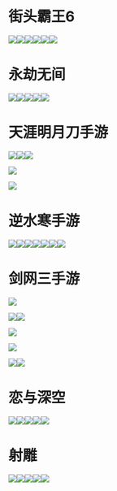 # 街头霸王6
![](https://cdn.nlark.com/yuque/0/2024/png/43256847/1718677833780-e2c2a123-3981-4224-bae5-af6fdaf9618b.png)![](https://cdn.nlark.com/yuque/0/2024/png/43256847/1718677839894-fe300f18-eec9-4668-b1a5-b4b47ad4d3de.png)![](https://cdn.nlark.com/yuque/0/2024/png/43256847/1718677844044-16100207-9aba-4af7-a284-f1cc33fe1b96.png)![](https://cdn.nlark.com/yuque/0/2024/png/43256847/1718677850959-31b6ff45-0f94-4340-94ac-98b9824967d7.png)![](https://cdn.nlark.com/yuque/0/2024/png/43256847/1718677864203-7bf85b34-f5c1-4a0c-bfe5-b84d7f8b09c8.png)![](https://cdn.nlark.com/yuque/0/2024/png/43256847/1718677868597-3f50462d-c562-48f0-a60e-2b7ad4cf6f6f.png)

# 永劫无间
![](https://cdn.nlark.com/yuque/0/2024/png/43256847/1718678290087-5b3714df-1862-4ce1-87ef-8a82fc20ffb8.png)![](https://cdn.nlark.com/yuque/0/2024/png/43256847/1718678200052-88d27c83-951b-4ac1-8cc6-81ba1963bc01.png)![](https://cdn.nlark.com/yuque/0/2024/png/43256847/1718678257843-cf9481b2-6974-47a2-aace-ce6a39fd7661.png)![](https://cdn.nlark.com/yuque/0/2024/png/43256847/1718678324944-c60556a9-be1a-4b1c-9344-6477226fa948.png)![](https://cdn.nlark.com/yuque/0/2024/png/43256847/1718678340258-8262144a-48cf-48e9-a266-3367b0d21811.png)

# 天涯明月刀手游
![](https://cdn.nlark.com/yuque/0/2024/png/43256847/1718678483152-95eebe5c-431c-4314-84fa-a6a99d4aa52a.png)![](https://cdn.nlark.com/yuque/0/2024/png/43256847/1718678508098-69908c2c-866a-4efd-8fe4-f8b42ba6c0b9.png)![](https://cdn.nlark.com/yuque/0/2024/png/43256847/1718678539685-5047d067-3c66-4d2a-a3d7-870945189d1f.png)

![](https://cdn.nlark.com/yuque/0/2024/png/43256847/1718678563492-9863ba2f-a4b7-4b74-bfdd-ee7d07be748c.png)

![](https://cdn.nlark.com/yuque/0/2024/png/43256847/1718678840735-ff65758e-b20e-43cf-a10a-659ef159b3bb.png)



# 逆水寒手游
![](https://cdn.nlark.com/yuque/0/2024/png/43256847/1718678612858-9fe69745-1440-4823-96a6-8aa0e0fdebf7.png)![](https://cdn.nlark.com/yuque/0/2024/png/43256847/1718678629435-71c58e62-3092-4a83-8fdb-737e95b3cca1.png)![](https://cdn.nlark.com/yuque/0/2024/png/43256847/1718678640805-fe9618a7-16f6-43de-bbf4-0d0b8361d962.png)![](https://cdn.nlark.com/yuque/0/2024/png/43256847/1718678661362-3d9b53ba-b3a4-4f36-9499-a3ab24a5f2a6.png)![](https://cdn.nlark.com/yuque/0/2024/png/43256847/1718678671586-c2113d6a-e249-438e-b68a-e387fe51c5c1.png)![](https://cdn.nlark.com/yuque/0/2024/png/43256847/1718776208748-78109c7d-8988-43d8-9471-0b42c04732be.png)![](https://cdn.nlark.com/yuque/0/2024/png/43256847/1718678871020-8f2bb767-56a0-4689-af20-12110110bf63.png)

# 剑网三手游
![](https://cdn.nlark.com/yuque/0/2024/png/43256847/1718678970607-8a28639f-90ff-4d8c-93f5-5bc6cbb4d761.png)

![](https://cdn.nlark.com/yuque/0/2024/png/43256847/1718678996847-275252ec-2dc5-4013-98a9-ad6b949f4a88.png)![](https://cdn.nlark.com/yuque/0/2024/png/43256847/1718679016745-c5b2e1db-7745-40b8-940a-384e98e001a8.png)

![](https://cdn.nlark.com/yuque/0/2024/png/43256847/1718679036886-32c4fc52-b33d-47f3-9909-844528e90193.png)

![](https://cdn.nlark.com/yuque/0/2024/png/43256847/1718678942088-508b43cf-0725-408d-b449-ea64ccc53867.png)

![](https://cdn.nlark.com/yuque/0/2024/png/43256847/1718678896627-e6a5287d-be19-44fc-8f54-f2aab264e792.png)![](https://cdn.nlark.com/yuque/0/2024/png/43256847/1718679060653-29383142-b945-43e9-b4c7-ad4a94256dac.png)

# 恋与深空
![](https://cdn.nlark.com/yuque/0/2024/png/43256847/1718679112576-86521394-048b-4001-8edf-ad556aa56070.png)![](https://cdn.nlark.com/yuque/0/2024/png/43256847/1718679133670-0365d398-03d6-4d0a-809c-a0d2551ca2d1.png)![](https://cdn.nlark.com/yuque/0/2024/png/43256847/1718679160328-ac276a9f-0c0f-4b0d-a4cb-bc3dcfdb8179.png)![](https://cdn.nlark.com/yuque/0/2024/png/43256847/1718679176245-908e6984-8fe2-4392-b052-2e8e0c2c0327.png)![](https://cdn.nlark.com/yuque/0/2024/png/43256847/1718679205920-df57281f-8b3a-4954-ac21-e1c216f8dbd5.png)

# 射雕
![](https://cdn.nlark.com/yuque/0/2024/png/43256847/1718681519625-d5097994-7976-4099-85eb-50e6da6c0fcb.png)![](https://cdn.nlark.com/yuque/0/2024/png/43256847/1718681546194-6f057cff-5bbe-4ab1-a91d-c639938e216c.png)![](https://cdn.nlark.com/yuque/0/2024/png/43256847/1718681562522-44d64528-3590-4bf7-af88-726ecbdd515d.png)![](https://cdn.nlark.com/yuque/0/2024/png/43256847/1718681570589-e69a1bb7-cd72-4670-9672-8584b03464c2.png)![](https://cdn.nlark.com/yuque/0/2024/png/43256847/1718681587136-32bfc6b0-1597-42e6-a991-47059dacbf83.png)



